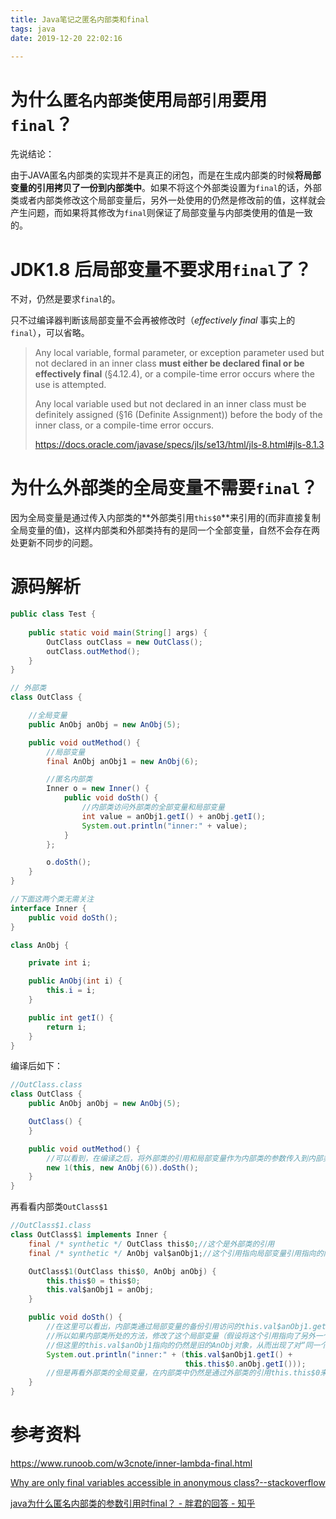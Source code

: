 ```yaml
---
title: Java笔记之匿名内部类和final
tags: java
date: 2019-12-20 22:02:16

---
```


# 为什么`匿名内部类`使用`局部引用`要用`final`？

先说结论：

由于JAVA匿名内部类的实现并不是真正的闭包，而是在生成内部类的时候**将局部变量的引用拷贝了一份到内部类中**。如果不将这个外部类设置为`final`的话，外部类或者内部类修改这个局部变量后，另外一处使用的仍然是修改前的值，这样就会产生问题，而如果将其修改为`final`则保证了局部变量与内部类使用的值是一致的。

# JDK1.8 后局部变量不要求用`final`了？

不对，仍然是要求`final`的。

只不过编译器判断该局部变量不会再被修改时（*effectively final* 事实上的`final`），可以省略。

> Any local variable, formal parameter, or exception parameter used but not declared in an inner class **must either be declared final or be effectively final** (§4.12.4), or a compile-time error occurs where the use is attempted.
>
> Any local variable used but not declared in an inner class must be definitely assigned (§16 (Definite Assignment)) before the body of the inner class, or a compile-time error occurs.
>
> https://docs.oracle.com/javase/specs/jls/se13/html/jls-8.html#jls-8.1.3

# 为什么外部类的全局变量不需要`final`？

因为全局变量是通过传入内部类的**外部类引用`this$0`**来引用的(而非直接复制全局变量的值)，这样内部类和外部类持有的是同一个全部变量，自然不会存在两处更新不同步的问题。

# 源码解析

```java
public class Test {
    
    public static void main(String[] args) {
        OutClass outClass = new OutClass();
        outClass.outMethod();
    }
}

// 外部类
class OutClass {

    //全局变量
    public AnObj anObj = new AnObj(5);

    public void outMethod() {
        //局部变量
        final AnObj anObj1 = new AnObj(6);

        //匿名内部类
        Inner o = new Inner() {
            public void doSth() {
                //内部类访问外部类的全部变量和局部变量
                int value = anObj1.getI() + anObj.getI();
                System.out.println("inner:" + value);
            }
        };

        o.doSth();
    }
}

//下面这两个类无需关注
interface Inner {
    public void doSth();
}

class AnObj {

    private int i;

    public AnObj(int i) {
        this.i = i;
    }

    public int getI() {
        return i;
    }
}
```

编译后如下：

```java
//OutClass.class
class OutClass {
    public AnObj anObj = new AnObj(5);

    OutClass() {
    }

    public void outMethod() {
        //可以看到，在编译之后，将外部类的引用和局部变量作为内部类的参数传入到内部类中
        new 1(this, new AnObj(6)).doSth();
    }
}
```

再看看内部类`OutClass$1`

```java
//OutClass$1.class
class OutClass$1 implements Inner {
    final /* synthetic */ OutClass this$0;//这个是外部类的引用
    final /* synthetic */ AnObj val$anObj1;//这个引用指向局部变量引用指向的内存空间

    OutClass$1(OutClass this$0, AnObj anObj) {
        this.this$0 = this$0;
        this.val$anObj1 = anObj;
    }

    public void doSth() {
        //在这里可以看出，内部类通过局部变量的备份引用访问的this.val$anObj1.getI()，
        //所以如果内部类所处的方法，修改了这个局部变量（假设将这个引用指向了另外一个AnObj对象），
        //但这里的this.val$anObj1指向的仍然是旧的AnObj对象，从而出现了对“同一个局部变量”在内部类和内部类外部分别有不同值的问题，所以需要final来限制对局部变量的更改
        System.out.println("inner:" + (this.val$anObj1.getI() + 
                                       this.this$0.anObj.getI()));
        //但是再看外部类的全局变量，在内部类中仍然是通过外部类的引用this.this$0来引用anObj的，所以无论何时，内部类中的外部类全局变量都是最新的，所做的更改也会实时更新到外部类中，所以不需要final
    }
}
```

# 参考资料

https://www.runoob.com/w3cnote/inner-lambda-final.html

[Why are only final variables accessible in anonymous class?--stackoverflow](https://stackoverflow.com/questions/4732544/why-are-only-final-variables-accessible-in-anonymous-class/4732617#4732617)

[java为什么匿名内部类的参数引用时final？ - 胖君的回答 - 知乎](https://www.zhihu.com/question/21395848/answer/110829597)